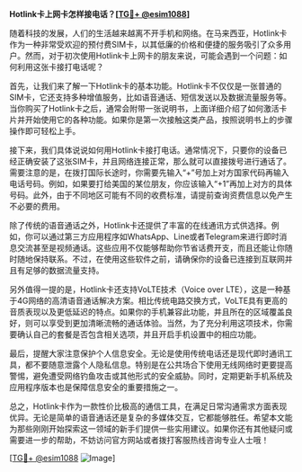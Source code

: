 **Hotlink卡上网卡怎样接电话？[[TG💪+ @esim1088](https://t.me/s/esim1088)]**

随着科技的发展，人们的生活越来越离不开手机和网络。在马来西亚，Hotlink卡作为一种非常受欢迎的预付费SIM卡，以其低廉的价格和便捷的服务吸引了众多用户。然而，对于初次使用Hotlink卡上网卡的朋友来说，可能会遇到一个问题：如何利用这张卡接打电话呢？

首先，让我们来了解一下Hotlink卡的基本功能。Hotlink卡不仅仅是一张普通的SIM卡，它还支持多种增值服务，比如语音通话、短信发送以及数据流量服务等。当你购买了Hotlink卡之后，通常会附带一张说明书，上面详细介绍了如何激活卡片并开始使用它的各种功能。如果你是第一次接触这类产品，按照说明书上的步骤操作即可轻松上手。

接下来，我们具体说说如何用Hotlink卡接打电话。通常情况下，只要你的设备已经正确安装了这张SIM卡，并且网络连接正常，那么就可以直接拨号进行通话了。需要注意的是，在拨打国际长途时，你需要先输入“+”号加上对方国家代码再输入电话号码。例如，如果要打给美国的某位朋友，你应该输入“+1”再加上对方的具体号码。此外，由于不同地区可能有不同的收费标准，请提前查询资费信息以免产生不必要的费用。

除了传统的语音通话之外，Hotlink卡还提供了丰富的在线通讯方式供选择。例如，你可以通过第三方应用程序如WhatsApp、Line或者Telegram来进行即时消息交流甚至是视频通话。这些应用不仅能够帮助你节省话费开支，而且还能让你随时随地保持联系。不过，在使用这些软件之前，请确保你的设备已连接到互联网并且有足够的数据流量支持。

另外值得一提的是，Hotlink卡还支持VoLTE技术（Voice over LTE），这是一种基于4G网络的高清语音通话解决方案。相比传统电路交换方式，VoLTE具有更高的音质表现以及更低延迟的特点。如果你的手机兼容此功能，并且所在的区域覆盖良好，则可以享受到更加清晰流畅的通话体验。当然，为了充分利用这项技术，你需要确认自己的套餐是否包含相关选项，并且开启手机设置中的相应功能。

最后，提醒大家注意保护个人信息安全。无论是使用传统电话还是现代即时通讯工具，都不要随意泄露个人隐私信息。特别是在公共场合下使用无线网络时更要提高警惕，避免遭受网络钓鱼攻击或其他形式的安全威胁。同时，定期更新手机系统及应用程序版本也是保障信息安全的重要措施之一。

总之，Hotlink卡作为一款性价比极高的通信工具，在满足日常沟通需求方面表现优异。无论是简单的语音通话还是复杂的多媒体交互，它都能够胜任。希望本文能为那些刚刚开始探索这一领域的新手们提供一些实用建议。如果你还有其他疑问或需要进一步的帮助，不妨访问官方网站或者拨打客服热线咨询专业人士哦！

[[TG💪+ @esim1088](https://t.me/s/esim1088) ![Image](https://i.postimg.cc/4NQfJmqS/Snipaste-2025-05-13-00-14-12.png)]